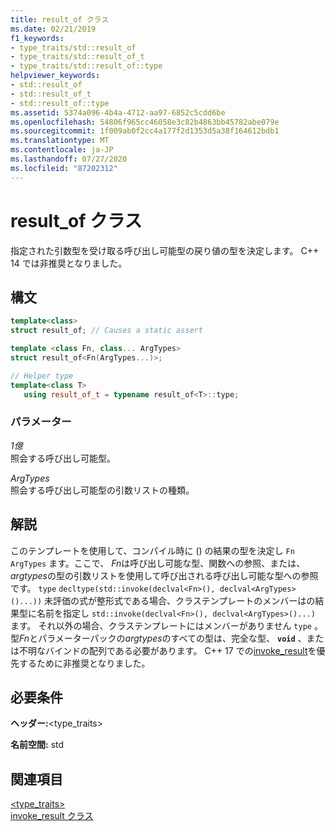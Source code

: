```yaml
---
title: result_of クラス
ms.date: 02/21/2019
f1_keywords:
- type_traits/std::result_of
- type_traits/std::result_of_t
- type_traits/std::result_of::type
helpviewer_keywords:
- std::result_of
- std::result_of_t
- std::result_of::type
ms.assetid: 5374a096-4b4a-4712-aa97-6852c5cdd6be
ms.openlocfilehash: 54806f965cc46058e3c82b4863bb45782abe079e
ms.sourcegitcommit: 1f009ab0f2cc4a177f2d1353d5a38f164612bdb1
ms.translationtype: MT
ms.contentlocale: ja-JP
ms.lasthandoff: 07/27/2020
ms.locfileid: "87202312"
---
```

# <a name="result_of-class"></a>result_of クラス

指定された引数型を受け取る呼び出し可能型の戻り値の型を決定します。 C++ 14 では非推奨となりました。

## <a name="syntax"></a>構文

```cpp
template<class>
struct result_of; // Causes a static assert

template <class Fn, class... ArgTypes>
struct result_of<Fn(ArgTypes...)>;

// Helper type
template<class T>
   using result_of_t = typename result_of<T>::type;
```

### <a name="parameters"></a>パラメーター

*1億*\
照会する呼び出し可能型。

*ArgTypes*\
照会する呼び出し可能型の引数リストの種類。

## <a name="remarks"></a>解説

このテンプレートを使用して、コンパイル時に () の結果の型を決定し `Fn` `ArgTypes` ます。ここで、 *Fn*は呼び出し可能な型、関数への参照、または、 *argtypes*の型の引数リストを使用して呼び出される呼び出し可能な型への参照です。 `type` `decltype(std::invoke(declval<Fn>(), declval<ArgTypes>()...))` 未評価の式が整形式である場合、クラステンプレートのメンバーはの結果型に名前を指定し `std::invoke(declval<Fn>(), declval<ArgTypes>()...)` ます。 それ以外の場合、クラステンプレートにはメンバーがありません `type` 。 型*Fn*とパラメーターパックの*argtypes*のすべての型は、完全な型、 **`void`** 、または不明なバインドの配列である必要があります。 C++ 17 での[invoke_result](invoke-result-class.md)を優先するために非推奨となりました。

## <a name="requirements"></a>必要条件

**ヘッダー:**\<type_traits>

**名前空間:** std

## <a name="see-also"></a>関連項目

[<type_traits>](../standard-library/type-traits.md)\
[invoke_result クラス](invoke-result-class.md)

